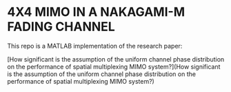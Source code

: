 # 4X4 MIMO IN A NAKAGAMI-M FADING CHANNEL

This repo is a MATLAB implementation of the research paper: 

[How significant is the assumption of the uniform channel phase distribution on the performance of spatial multiplexing MIMO system?](How significant is the assumption of the uniform channel phase distribution on the performance of spatial multiplexing MIMO system?)
